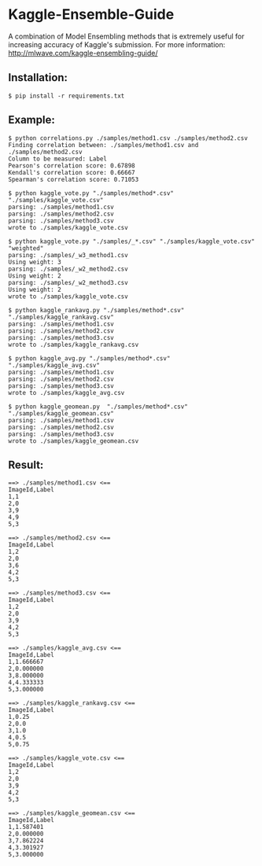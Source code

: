 Kaggle-Ensemble-Guide
=====================

A combination of Model Ensembling methods that is extremely useful for increasing accuracy of Kaggle's submission.
For more information: http://mlwave.com/kaggle-ensembling-guide/

## Installation:

    $ pip install -r requirements.txt

## Example:

    $ python correlations.py ./samples/method1.csv ./samples/method2.csv
    Finding correlation between: ./samples/method1.csv and ./samples/method2.csv
    Column to be measured: Label
    Pearson's correlation score: 0.67898
    Kendall's correlation score: 0.66667
    Spearman's correlation score: 0.71053

    $ python kaggle_vote.py "./samples/method*.csv" "./samples/kaggle_vote.csv"
    parsing: ./samples/method1.csv
    parsing: ./samples/method2.csv
    parsing: ./samples/method3.csv
    wrote to ./samples/kaggle_vote.csv

    $ python kaggle_vote.py "./samples/_*.csv" "./samples/kaggle_vote.csv" "weighted"
    parsing: ./samples/_w3_method1.csv
    Using weight: 3
    parsing: ./samples/_w2_method2.csv
    Using weight: 2
    parsing: ./samples/_w2_method3.csv
    Using weight: 2
    wrote to ./samples/kaggle_vote.csv

    $ python kaggle_rankavg.py "./samples/method*.csv" "./samples/kaggle_rankavg.csv"
    parsing: ./samples/method1.csv
    parsing: ./samples/method2.csv
    parsing: ./samples/method3.csv
    wrote to ./samples/kaggle_rankavg.csv

    $ python kaggle_avg.py "./samples/method*.csv" "./samples/kaggle_avg.csv"
    parsing: ./samples/method1.csv
    parsing: ./samples/method2.csv
    parsing: ./samples/method3.csv
    wrote to ./samples/kaggle_avg.csv

    $ python kaggle_geomean.py  "./samples/method*.csv" "./samples/kaggle_geomean.csv"
    parsing: ./samples/method1.csv
    parsing: ./samples/method2.csv
    parsing: ./samples/method3.csv
    wrote to ./samples/kaggle_geomean.csv

## Result:

    ==> ./samples/method1.csv <==
    ImageId,Label
    1,1
    2,0
    3,9
    4,9
    5,3

    ==> ./samples/method2.csv <==
    ImageId,Label
    1,2
    2,0
    3,6
    4,2
    5,3

    ==> ./samples/method3.csv <==
    ImageId,Label
    1,2
    2,0
    3,9
    4,2
    5,3

    ==> ./samples/kaggle_avg.csv <==
    ImageId,Label
    1,1.666667
    2,0.000000
    3,8.000000
    4,4.333333
    5,3.000000

    ==> ./samples/kaggle_rankavg.csv <==
    ImageId,Label
    1,0.25
    2,0.0
    3,1.0
    4,0.5
    5,0.75

    ==> ./samples/kaggle_vote.csv <==
    ImageId,Label
    1,2
    2,0
    3,9
    4,2
    5,3

    ==> ./samples/kaggle_geomean.csv <==
    ImageId,Label
    1,1.587401
    2,0.000000
    3,7.862224
    4,3.301927
    5,3.000000

